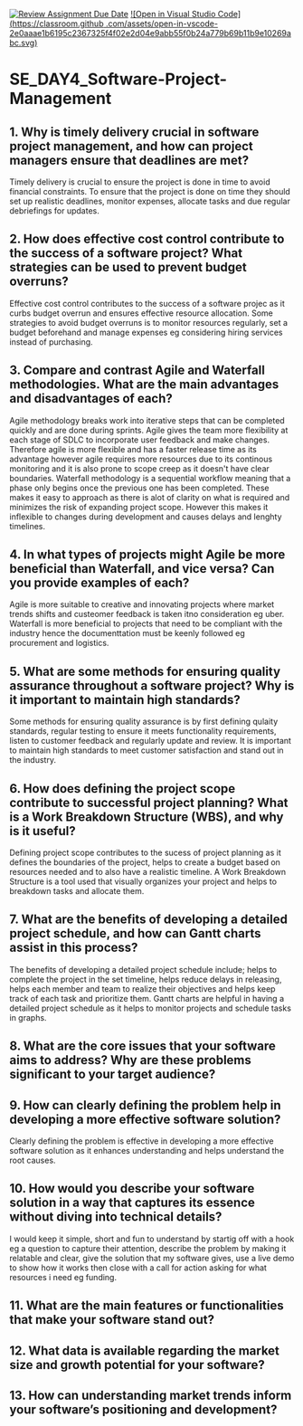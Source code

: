 [![Review Assignment Due Date](https://classroom.github.com/assets/deadline-readme-button-22041afd0340ce965d47ae6ef1cefeee28c7c493a6346c4f15d667ab976d596c.svg)](https://classroom.github.com/a/9pw6JKcu)
[![Open in Visual Studio Code](https://classroom.github .com/assets/open-in-vscode-2e0aaae1b6195c2367325f4f02e2d04e9abb55f0b24a779b69b11b9e10269abc.svg)](https://classroom.github.com/online_ide?assignment_repo_id=18485282&assignment_repo_type=AssignmentRepo)
# SE_DAY4_Software-Project-Management

## 1. Why is timely delivery crucial in software project management, and how can project managers ensure that deadlines are met?
Timely delivery is crucial to ensure the project is done in time to avoid financial constraints. To ensure that the project is done on time they should set up realistic deadlines, monitor expenses, allocate tasks and due regular debriefings for updates.


## 2. How does effective cost control contribute to the success of a software project? What strategies can be used to prevent budget overruns?
Effective cost control contributes to the success of a software projec as it curbs budget overrun and ensures effective resource allocation. Some strategies to avoid budget overruns is to monitor resources regularly, set a budget beforehand and manage expenses eg considering hiring services instead of purchasing.


## 3. Compare and contrast Agile and Waterfall methodologies. What are the main advantages and disadvantages of each?
Agile methodology breaks work into iterative steps that can be completed quickly and are done during sprints. Agile gives the team more flexibility  at each stage of SDLC to incorporate user feedback and make changes. Therefore agile is more flexible and has a faster release time as its advantage however agile requires more resources due to its continous monitoring and it is also prone to scope creep as it doesn't have clear boundaries.
Waterfall methodology is a sequential workflow meaning that a phase only begins once the previous one has been completed. These makes it easy to approach as there is alot of clarity on what is required and minimizes the risk of expanding project scope. However this makes it inflexible to changes during development and causes delays and lenghty timelines.


## 4. In what types of projects might Agile be more beneficial than Waterfall, and vice versa? Can you provide examples of each?
Agile is more suitable to creative and innovating projects where market trends shifts and custeomer feedback is taken itno consideration eg uber.
Waterfall is more beneficial to projects that need to be compliant with the industry hence the documenttation must be keenly followed eg procurement and logistics.


## 5. What are some methods for ensuring quality assurance throughout a software project? Why is it important to maintain high standards?
Some methods for ensuring quality assurance is by first defining qulaity standards, regular testing to ensure it meets functionality requirements, listen to customer feedback and regularly update and review. It is important to maintain high standards to meet customer satisfaction and stand out in the industry.


## 6. How does defining the project scope contribute to successful project planning? What is a Work Breakdown Structure (WBS), and why is it useful?
Defining project scope contributes to the sucess of project planning as it defines the boundaries of the project, helps to create a budget based on resources needed and to also have a realistic timeline. A Work Breakdown Structure is a tool used that visually organizes your project and helps to breakdown tasks and allocate them.


## 7. What are the benefits of developing a detailed project schedule, and how can Gantt charts assist in this process?
The benefits of developing a detailed project schedule include; helps to complete the project in the set timeline, helps reduce delays in releasing, helps each member and team to realize their objectives and helps keep track of each task and prioritize them. Gantt charts are helpful in having a detailed project schedule as it helps to monitor projects and schedule tasks in graphs.

## 8. What are the core issues that your software aims to address? Why are these problems significant to your target audience?
## 9. How can clearly defining the problem help in developing a more effective software solution?
Clearly defining the problem is effective in developing a more effective software solution as it enhances understanding and helps understand the root causes.


## 10. How would you describe your software solution in a way that captures its essence without diving into technical details?
I would keep it simple, short and fun to understand by startig off with a hook eg a question to capture their attention, describe the problem by making it relatable and clear, give the solution that my software gives, use a live demo to show how it works then close with a call for action asking for what resources i need eg funding.


## 11. What are the main features or functionalities that make your software stand out?
## 12. What data is available regarding the market size and growth potential for your software?
## 13. How can understanding market trends inform your software’s positioning and development?
